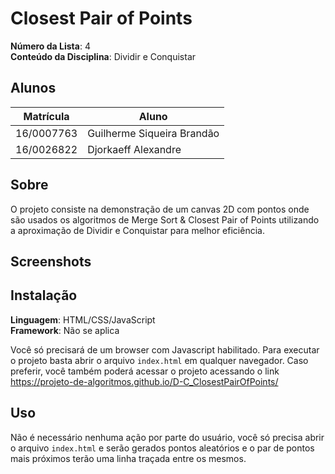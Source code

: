 # Closest Pair of Points

**Número da Lista**: 4<br>
**Conteúdo da Disciplina**: Dividir e Conquistar<br>

## Alunos
|Matrícula | Aluno |
| -- | -- |
| 16/0007763  |  Guilherme Siqueira Brandão |
| 16/0026822  |  Djorkaeff Alexandre |

## Sobre
O projeto consiste na demonstração de um canvas 2D com pontos onde são usados os algoritmos de Merge Sort & Closest Pair of Points utilizando a aproximação de Dividir e Conquistar para melhor eficiência.

## Screenshots

## Instalação 
**Linguagem**: HTML/CSS/JavaScript<br>
**Framework**: Não se aplica<br>

Você só precisará de um browser com Javascript habilitado.
Para executar o projeto basta abrir o arquivo `index.html` em qualquer navegador. 
Caso preferir, você também poderá acessar o projeto acessando o link https://projeto-de-algoritmos.github.io/D-C_ClosestPairOfPoints/

## Uso
Não é necessário nenhuma ação por parte do usuário, você só precisa abrir o arquivo `index.html`
e serão gerados pontos aleatórios e o par de pontos mais próximos terão uma linha traçada entre os mesmos.
